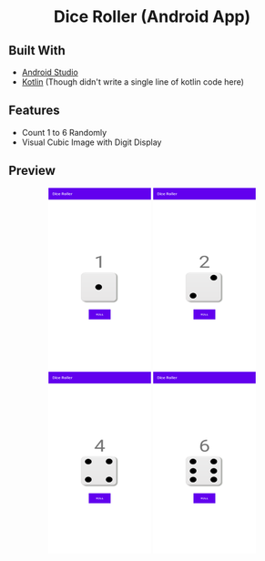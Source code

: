<h1 align="center">Dice Roller (Android App)</h1>

## Built With
- [Android Studio](https://developer.android.com/studio)
- [Kotlin](https://developer.android.com/kotlin) (Though didn't write a single line of kotlin code here)

## Features
- Count 1 to 6 Randomly
- Visual Cubic Image with Digit Display


## Preview
<p align="center"> 
  <img src="./cube1.png" width="180" height="320"> 
  <img src="./cube2.png" width="180" height="320"> 
  <img src="./cube4.png" width="180" height="320"> 
  <img src="./cube6.png" width="180" height="320"> 
</p>
